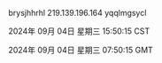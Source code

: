 brysjhhrhl 219.139.196.164 yqqlmgsycl

2024年 09月 04日 星期三 15:50:15 CST

2024年 09月 04日 星期三 07:50:15 GMT

